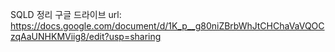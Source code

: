 SQLD 정리
구글 드라이브 url: https://docs.google.com/document/d/1K_p__g80niZBrbWhJtCHChaVaVQOCzqAaUNHKMViig8/edit?usp=sharing